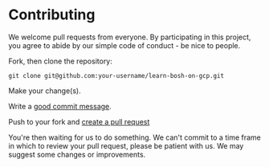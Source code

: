 # Contributing

We welcome pull requests from everyone. By participating in this project, you
agree to abide by our simple code of conduct - be nice to people.

Fork, then clone the repository:

    git clone git@github.com:your-username/learn-bosh-on-gcp.git

Make your change(s).

Write a [good commit message](http://tbaggery.com/2008/04/19/a-note-about-git-commit-messages.html).

Push to your fork and [create a pull request](https://help.github.com/articles/creating-a-pull-request-from-a-fork/)

You're then waiting for us to do something. We can't commit to a time frame in which to review your
pull request, please be patient with us. We may suggest some changes or improvements.
